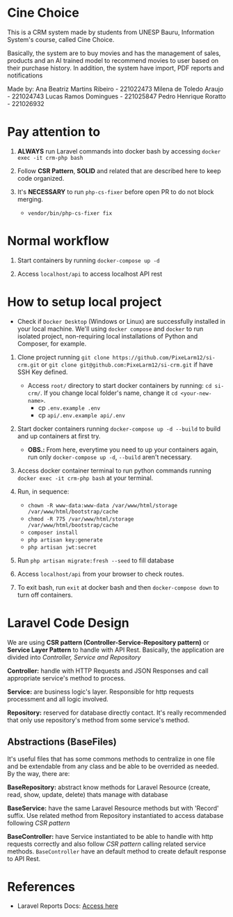 # Cine Choice
This is a CRM system made by students from UNESP Bauru, Information System's course, called Cine Choice.

Basically, the system are to buy movies and has the management of sales, products and an AI trained model to recommend movies to user based on their purchase history. In addition, the system have import, PDF reports and notifications

Made by:
Ana Beatriz Martins Ribeiro - 221022473
Milena de Toledo Araujo - 221024743
Lucas Ramos Domingues - 221025847
Pedro Henrique Roratto - 221026932


# Pay attention to

1. **ALWAYS** run Laravel commands into docker bash by accessing `docker exec -it crm-php bash`

2. Follow **CSR Pattern**, **SOLID** and related that are described here to keep code organized. 

3. It's **NECESSARY** to run `php-cs-fixer` before open PR to do not block merging.
    - `vendor/bin/php-cs-fixer fix`

# Normal workflow

1. Start containers by running `docker-compose up -d`

2. Access `localhost/api` to access localhost API rest

# How to setup local project
- Check if `Docker Desktop` (Windows or Linux) are successfully installed in your local machine. We'll using `docker compose` and `docker` to run isolated project, non-requiring local installations of Python and Composer, for example.

1. Clone project running `git clone https://github.com/PixeLarm12/si-crm.git` or `git clone git@github.com:PixeLarm12/si-crm.git` if have SSH Key defined.
    - Access `root/` directory to start docker containers by running: `cd si-crm/`. If you change local folder's name, change it `cd <your-new-name>`.
        - cp `.env.example .env`
        - cp `api/.env.example api/.env`      

2. Start docker containers running `docker-compose up -d --build` to build and up containers at first try.
    - **OBS.:** From here, everytime you need to up your containers again, run only `docker-compose up -d`, `--build` aren't necessary.

3. Access docker container terminal to run python commands running `docker exec -it crm-php bash` at your terminal. 

4. Run, in sequence: 
    - `chown -R www-data:www-data /var/www/html/storage /var/www/html/bootstrap/cache`
    - `chmod -R 775 /var/www/html/storage /var/www/html/bootstrap/cache`
    - `composer install`
    - `php artisan key:generate`
    - `php artisan jwt:secret`

5. Run `php artisan migrate:fresh --seed` to fill database

6. Access `localhost/api` from your browser to check routes.

7. To exit bash, run `exit` at docker bash and then `docker-compose down` to turn off containers.

# Laravel Code Design

We are using **CSR pattern (Controller-Service-Repository pattern)** or **Service Layer Pattern** to handle with API Rest.
Basically, the application are divided into *Controller, Service and Repository* 

**Controller:** handle with HTTP Requests and JSON Responses and call appropriate service's method to process.

**Service:** are business logic's layer. Responsible for http requests processment and all logic involved.

**Repository:** reserved for database directly contact. It's really recommended that only use repository's method from some service's method.

## Abstractions (BaseFiles)

It's useful files that has some commons methods to centralize in one file and be extendable from any class and be able to be overrided as needed. By the way, there are:

**BaseRepository:** abstract know methods for Laravel Resource (create, read, show, update, delete) thats manage with database

**BaseService:** have the same Laravel Resource methods but with 'Record' suffix. Use related method from Repository instantiated to access database following *CSR pattern*

**BaseController:** have Service instantiated to be able to handle with http requests correctly and also follow *CSR pattern* calling related service methods. `BaseController` have an default method to create default response to API Rest.

# References

* Laravel Reports Docs: [Access here](https://quickchart.io/documentation/)
